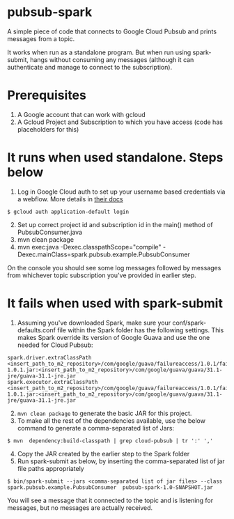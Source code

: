 pubsub-spark
=============
A simple piece of code that connects to Google Cloud Pubsub and prints messages from a topic.  

It works when run as a standalone program. But when run using spark-submit, hangs without consuming any messages 
(although it can authenticate and manage to connect to the subscription).

# Prerequisites
1. A Google account that can work with gcloud
1. A Gcloud Project and Subscription to which you have access (code has placeholders for this)

# It runs when used standalone. Steps below
1. Log in Google Cloud auth to set up your username based credentials via a webflow. More details in 
[their docs](https://cloud.google.com/sdk/gcloud/reference/auth/application-default/login)  
```
$ gcloud auth application-default login
```
2. Set up correct project id and subscription id in the main() method of PubsubConsumer.java
3. mvn clean package
4. mvn exec:java -Dexec.classpathScope="compile" -Dexec.mainClass=spark.pubsub.example.PubsubConsumer

On the console you should see some log messages followed by messages from whichever topic subscription you've
provided in earlier step.

# It fails when used with spark-submit
1. Assuming you've downloaded Spark, make sure your conf/spark-defaults.conf file within the Spark folder has 
the following settings. This makes Spark override its version of Google Guava and use the one needed for Cloud Pubsub:  
```
spark.driver.extraClassPath <insert_path_to_m2_repository>/com/google/guava/failureaccess/1.0.1/failureaccess-1.0.1.jar:<insert_path_to_m2_repository>/com/google/guava/guava/31.1-jre/guava-31.1-jre.jar
spark.executor.extraClassPath <insert_path_to_m2_repository>/com/google/guava/failureaccess/1.0.1/failureaccess-1.0.1.jar:<insert_path_to_m2_repository>/com/google/guava/guava/31.1-jre/guava-31.1-jre.jar
```
2. ```mvn clean package``` to generate the basic JAR for this project.
3. To make all the rest of the dependencies available, use the below command to generate a comma-separated list of Jars:
```
$ mvn  dependency:build-classpath | grep cloud-pubsub | tr ':' ','
``` 
4. Copy the JAR created by the earlier step to the Spark folder
5. Run spark-submit as below, by inserting the comma-separated list of jar file paths appropriately
```
$ bin/spark-submit --jars <comma-separated list of jar files> --class spark.pubsub.example.PubsubConsumer  pubsub-spark-1.0-SNAPSHOT.jar
```
You will see a message that it connected to the topic and is listening for messages, but no messages are actually received.

